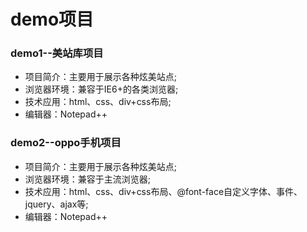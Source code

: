 # demo项目
### demo1--美站库项目
- 项目简介：主要用于展示各种炫美站点;
- 浏览器环境：兼容于IE6+的各类浏览器;
- 技术应用：html、css、div+css布局;
- 编辑器：Notepad++

### demo2--oppo手机项目
- 项目简介：主要用于展示各种炫美站点;
- 浏览器环境：兼容于主流浏览器;
- 技术应用：html、css、div+css布局、@font-face自定义字体、事件、jquery、ajax等;
- 编辑器：Notepad++
